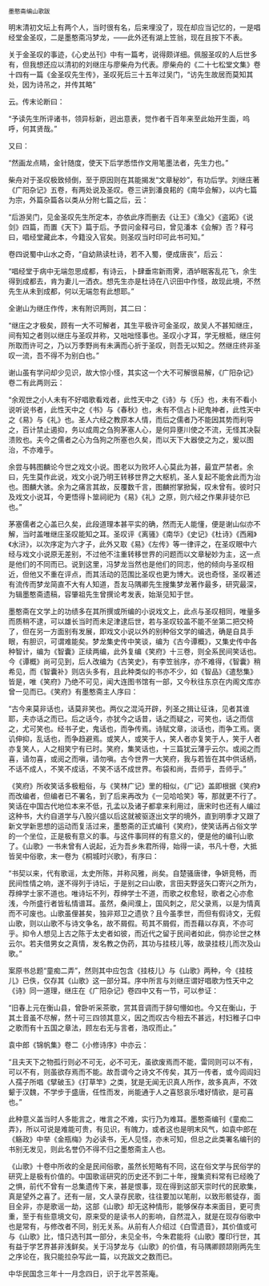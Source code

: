     墨憨斋编山歌跋 

   明末清初文坛上有两个人，当时很有名，后来埋没了，现在却应当记忆的，一是唱经堂金圣叹，二是墨憨斋冯梦龙，——此外还有湖上笠翁，现在且按下不表。

   关于金圣叹的事迹，《心史丛刊》中有一篇考，说得颇详细。佩服圣叹的人后世多有，但我想还应以清初的刘继庄与廖柴舟为代表。廖柴舟的《二十七松堂文集》卷十四有一篇《金圣叹先生传》，圣叹死后三十五年过吴门，“访先生故居而莫知其处，因为诗吊之，并传其略”

   云。传末论断曰：

   “予读先生所评诸书，领异标新，迥出意表，觉作者千百年来至此始开生面，呜呼，何其贤哉。”

   又曰：

   “然画龙点睛，金针随度，使天下后学悉悟作文用笔墨法者，先生力也。”

   柴舟对于圣叹极致倾倒，至于原因则在其能揭发“文章秘妙”，有功后学。刘继庄著《广阳杂记》五卷，有两处说及圣叹。卷三讲到潘良耜的《南华会解》，以内七篇为宗，外篇杂篇各以类从分附七篇之后，云：

   “后游吴门，见金圣叹先生所定本，亦依此序而删去《让王》《渔父》《盗跖》《说剑》四篇，而置《天下》篇于后。予尝问金释弓曰，曾见潘本《会解》否？释弓曰，唱经堂藏此本，今籍没入官矣。则圣叹当时印可此书可知。”

   卷四说蜀中山水之奇，“自幼熟读杜诗，若不入蜀，便成唐丧”，后云：

   “唱经堂于病中无端忽思成都，有诗云，卜肆垂帘新雨霁，酒垆眠客乱花飞，余生得到成都去，肯为妻儿一洒衣。想先生亦是杜诗在八识田中作怪，故现此境，不然先生从未到成都，何以无端忽有此想耶。”

   全谢山为继庄作传，末有附识两则，其二曰：

   “继庄之才极矣，顾有一大不可解者，其生平极许可金圣叹，故吴人不甚知继庄，间有知之者则以继庄与圣叹并称，又咄咄怪事也。圣叹小才耳，学无根柢，继庄何所取而许可之，乃以万季野尚有未满而心折于圣叹，则吾无以知之。然继庄终非圣叹一流，吾不得不为别白也。”

   谢山虽有学问却少见识，故大惊小怪，其实这一个大不可解很易解，《广阳杂记》卷二有此两则云：

   “余观世之小人未有不好唱歌看戏者，此性天中之《诗》与《乐》也，未有不看小说听说书者，此性天中之《书》与《春秋》也，未有不信占卜祀鬼神者，此性天中之《易》与《礼》也。圣人六经之教原本人情，而后之儒者乃不能因其势而利导之，百计禁止遏抑，务以成周之刍狗茅塞人心，是何异壅川使之不流，无怪其决裂溃败也。夫今之儒者之心为刍狗之所塞也久矣，而以天下大器使之为之，爰以图治，不亦难乎。

   余尝与韩图麟论今世之戏文小说。图老以为败坏人心莫此为甚，最宜严禁者。余曰，先生莫作此说，戏文小说乃明王转移世界之大枢机，圣人复起不能舍此而为治也。图麟大骇。余为之痛言其故，反覆数千言，图麟拊掌掀髯，叹未曾有。彼时只及戏文小说耳，今更悟得卜筮祠祀为《易》《礼》之原，则六经之作果非徒尔已也。”

   茅塞儒者之心盖已久矣，此段道理本甚平实的确，然而无人能懂，便是谢山似亦不解，当时盖唯继庄圣叹能知之耳。圣叹评《离骚》《南华》《史记》《杜诗》《西厢》《水浒》，以次序定为六才子，此外又取《易》《左传》等一律评之，在圣叹眼中六经与戏文小说原无差别，不过他不注重转移世界的问题而以文章秘妙为主，这一点是他们的不同而已。说到这里，冯梦龙当然也是他们的同志，他的倾向与圣叹相近，但他又不重在评点，而其活动的范围比圣叹也更为博大。说也奇怪，圣叹著述有流传而梦龙简直不大有人知道，吾友马隅卿先生搜集梦龙著作最多，研究最深，为辑墨憨斋遗稿，容肇祖先生曾撰论考发表，始渐见知于世。

   墨憨斋在文学上的功绩多在其所撰或所编的小说戏文上，此点与圣叹相同，唯量多而质稍不逮，可以雄长当时而未足津逮后世，若与圣叹较盖不能不坐第二把交椅了，但在另一方面别有发展，即戏文小说以外的别种俗文学的编选，确是自具手眼，有胆识，可谓难能矣。梦龙集史传中笑谈，编为《古今谭概》，又集史传中各种智计，编为《智囊》正续两编，此外复编《笑府》十三卷，则全系民间笑话也。今《谭概》尚可见到，后人改编为《古笑史》，有李笠翁序，亦不难得，《智囊》稍希见，而《智囊补》则店头多有，且此种类似的书亦不少，如《智品》《遣愁集》皆是，唯《笑府》乃绝不可见，闻大连图书馆有一部，又今秋往东京在内阁文库亦曾一见而已。《笑府》有墨憨斋主人序曰：

   “古今来莫非话也，话莫非笑也。两仪之混沌开辟，列圣之揖让征诛，见者其谁耶，夫亦话之而已。后之话今，亦犹今之话昔，话之而疑之，可笑也，话之而信之，尤可笑也。经书子史，鬼话也，而争传焉。诗赋文章，淡话也，而争工焉。褒讥伸抑，乱话也，而争趋避焉。或笑人，或笑于人，笑人者亦复笑于人，笑于人者亦复笑人，人之相笑宁有已时。笑府，集笑话也，十三篇犹云薄乎云尔。或阅之而喜，请勿喜，或阅之而嗔，请勿嗔。古今世界一大笑府，我与若皆在其中供话柄，不话不成人，不笑不成话，不笑不话不成世界。布袋和尚，吾师乎，吾师乎。”

   《笑府》所收笑话多极粗俗，与《笑林广记》里的相似，《广记》盖即根据《笑府》而改编者，但编者已不署名，到了后来再改为《一见哈哈笑》等，那就更不行了。笑话在中国古代地位本来不低，孔孟以及诸子都拿来利用过，唐宋时也还有人编过这种书，大约自道学与八股兴盛以后这就被驱逐出文学的境外，直到明季才又跟了新文学新思想的运动而复活过来，墨憨斋的正式编刊《笑府》，使笑话再占俗文学的一个坐位，正是极有意义的事。与这件事同样的有意义的，便是他的编刊山歌了。《山歌》一书未曾有人说起，近为吾乡朱君所得，始得一读，书凡十卷，大抵皆吴中俗歌，末一卷为《桐城时兴歌》，有序曰：

   “书契以来，代有歌谣，太史所陈，并称风雅，尚矣。自楚骚唐律，争妍竞畅，而民间性情之响，遂不得列于诗坛，于是别之曰山歌，言田夫野竖矢口寄兴之所为，荐绅学士家不道也。唯诗坛不列，荐绅学士不道，而歌之权愈轻，歌者之心亦愈浅，今所盛行者皆私情谱耳。虽然，桑间濮上，国风刺之，尼父录焉，以是为情真而不可废也。山歌虽俚甚矣，独非郑卫之遗欤？且今虽季世，而但有假诗文，无假山歌，则以山歌不与诗文争名，故不屑假。苟其不屑假，而吾藉以存真，不亦可乎。抑令人想见上古之陈于太史者如彼，而近代之留于民间者如此，倘亦论世之林云尔。若夫借男女之真情，发名教之伪药，其功与挂枝儿等，故录挂枝儿而次及山歌。”

   案原书总题“童痴二弄”，然则其中应包含《挂枝儿》与《山歌》两种，今《挂枝儿》已佚，仅存其《山歌》这一部分耳。序中所言与刘继庄谓好唱歌为性天中之《诗》同一道理，继庄在《广阳杂记》卷四中又有一节，可以参证：

   “旧春上元在衡山县，曾卧听采茶歌，赏其音调而于辞句懵如也。今又在衡山，于其土音虽不尽解，然十可三四领其意义，因之而叹古今相去不甚远，村妇稚子口中之歌而有十五国之章法，顾左右无与言者，浩叹而止。”

   袁中郎《锦帆集》卷二《小修诗序》中亦云：

   “且夫天下之物孤行则必不可无，必不可无，虽欲废焉而不能，雷同则可以不有，可以不有，则虽欲存焉而不能。故吾谓今之诗文不传矣，其万一传者，或今闾阎妇人孺子所唱《擘破玉》《打草竿》之类，犹是无闻无识真人所作，故多真声，不效颦于汉魏，不学步于盛唐，任性而发，尚能通于人之喜怒哀乐嗜好情欲，是可喜也。”

   此种意义盖当时人多能言之，唯言之不难，实行乃为难耳。墨憨斋编刊《童痴二弄》，所以可说是难能可贵，有见识，有魄力，或者这也是明末风气，如袁中郎在《觞政》中举《金瓶梅》为必读书，无人见怪，亦未可知，但总之此类署名编刊的书别无发见，则此名誉仍不得不归之墨憨斋主人也。

   《山歌》十卷中所收的全是民间俗歌，虽然长短略有不同，这在俗文学与民俗学的研究上是极有价值的。中国歌谣研究的历史还不到二十年，搜集资料常有已经晚了之惧，前代不曾有一总集遗传下来，甚是恨事，现在得到这部天崇时代的民歌集，真是望外之喜了。还有一层，文人录存民歌，往往要加以笔削，以致形骸徒存，面目全非，亦是歌谣一劫，这部《山歌》却无这种情形，能够保存本来面目，更可贵重，至于有些意境文句，原来受的是读书人的影响，自然混入，就是在现存俗歌中也是常有，与修改者不同，别无关系。从前有人介绍过《白雪遗音》，其价值或可与《山歌》比，惜只选刊其一部分，未见全书，今朱君能将《山歌》覆印行世，其有益于学艺界甚非浅鲜矣。关于冯梦龙与《山歌》的价值，有马隅卿顾颉刚两先生之序论在，我只能拉杂写此一篇，以充跋文之数而已。

   中华民国念三年十一月念四日，识于北平苦茶庵。

